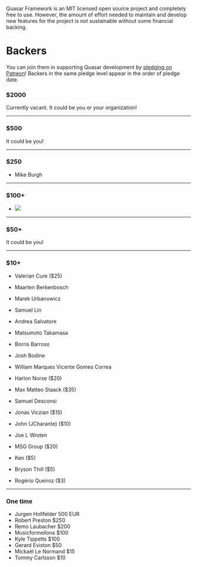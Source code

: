 Quasar Framework is an MIT licensed open source project and completely free to use. However, the amount of effort needed to maintain and develop new features for the project is not sustainable without some financial backing.

# Backers

You can join them in supporting Quasar development by [pledging on Patreon](https://www.patreon.com/quasarframework)! Backers in the same pledge level appear in the order of pledge date.

### $2000

Currently vacant. It could be you or your organization!

---

### $500

It could be you!

---

### $250

- Mike Burgh

---

### $100+

- <a href="http://picktype.com" target="_blank"><img src="https://picktype.com/wp-content/uploads/2017/04/pt-trans-full-256.png"></a>

---

### $50+

It could be you!

---

### $10+

- Valerian Cure ($25)
- Maarten Berkenbosch
- Marek Urbanowicz
- Samuel Lin
- Andrea Salvatore
- Matsumoto Takamasa
- Borris Barroso
- Josh Bodine
- William Marques Vicente Gomes Correa
- Harlon Norse ($20)
- Max Matteo Staack ($35)
- Samuel Desconsi
- Jonas Viczian ($15)
- John (JCharante) ($10)
- Joe L Wroten
- MSG Group ($20)

- Ken ($5)
- Bryson Thill ($5)
- Rogério Queiroz ($3)

---

### One time

- Jurgen Hollfelder 500 EUR
- Robert Preston $250
- Remo Laubacher $200
- Musicformellons $100
- Kyle Tippetts $100
- Gerard Eviston $50
- Mickaël Le Normand $15
- Tommy Carlsson $10
